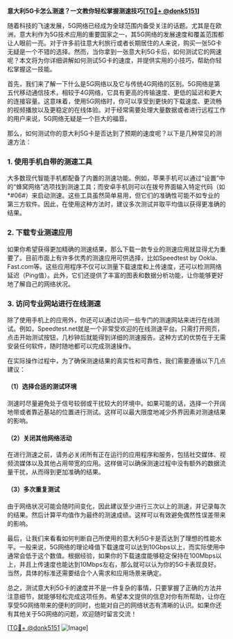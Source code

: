 **意大利5G卡怎么测速？一文教你轻松掌握测速技巧[[TG💪+ @donk5151](https://t.me/s/donk5151)]**

随着科技的飞速发展，5G网络已经成为全球范围内备受关注的话题。尤其是在欧洲，意大利作为5G技术应用的重要国家之一，其5G网络的发展速度和覆盖范围都让人眼前一亮。对于许多前往意大利旅行或者长期居住的人来说，购买一张5G卡无疑是一个不错的选择。然而，当你拿到一张意大利5G卡后，如何测试它的网速呢？本文将为你详细讲解如何测试5G卡的速度，并提供实用的小技巧，帮助你轻松掌握这一技能。

首先，我们来了解一下什么是5G网络以及它与传统4G网络的区别。5G网络是第五代移动通信技术，相较于4G网络，它具有更高的传输速度、更低的延迟和更大的连接容量。这意味着，使用5G网络时，你可以享受到更快的下载速度、更流畅的视频播放以及更稳定的在线体验。对于经常需要处理大量数据或者进行远程工作的用户来说，5G网络无疑是一个巨大的福音。

那么，如何测试你的意大利5G卡是否达到了预期的速度呢？以下是几种常见的测速方法：

### 1. 使用手机自带的测速工具

大多数现代智能手机都配备了内置的测速功能。例如，苹果手机可以通过“设置”中的“蜂窝网络”选项找到测速工具；而安卓手机则可以在拨号界面输入特定代码（如*#06#）来启动测速。这些工具虽然简单易用，但它们的准确性可能不如专业的第三方软件。因此，在使用这种方法时，建议多次测试并取平均值以获得更准确的结果。

### 2. 下载专业测速应用

如果你希望获得更加精确的测速结果，那么下载一款专业的测速应用就显得尤为重要了。目前市面上有许多优秀的测速应用可供选择，比如Speedtest by Ookla、Fast.com等。这些应用程序不仅可以测量下载速度和上传速度，还可以检测网络延迟（Ping值）。此外，它们还提供了丰富的图表和数据分析功能，让你能够更好地了解自己的网络状况。

### 3. 访问专业网站进行在线测速

除了使用手机上的应用外，你还可以通过访问一些专门的测速网站来进行在线测试。例如，Speedtest.net就是一个非常受欢迎的在线测速平台。只需打开网页，点击开始测试按钮，几秒钟后就能得到详细的测速报告。这种方式的优势在于无需安装任何软件，随时随地都可以完成测速操作。

在实际操作过程中，为了确保测速结果的真实性和可靠性，我们需要遵循以下几点建议：

#### （1）选择合适的测试环境

测速时尽量避免处于信号较弱或干扰较大的环境中。如果可能的话，选择一个开阔地带或者靠近基站的位置进行测试。这样可以最大限度地减少外界因素对测速结果的影响。

#### （2）关闭其他网络活动

在进行测速之前，请务必关闭所有正在运行的应用程序和服务，包括社交媒体、视频流媒体以及其他占用带宽的应用。这样做可以确保测速过程中没有额外的数据流量干扰，从而得到更加准确的结果。

#### （3）多次重复测试

由于网络状况可能会随时间变化，因此建议至少进行三次以上的测速，并记录每次的结果。然后计算平均值作为最终的测速成绩。这样可以有效避免偶然性误差带来的影响。

最后，让我们来看看如何判断自己所使用的意大利5G卡是否达到了理想的性能水平。一般来说，5G网络的理论峰值下载速度可以达到10Gbps以上，而实际使用中通常会低于这个数值。根据经验，如果你的下载速度能够稳定保持在100Mbps以上，并且上传速度也能达到10Mbps左右，那么就可以认为你的5G卡表现良好。当然，具体的标准还需要结合个人需求和应用场景来确定。

总之，测试意大利5G卡的速度并不是一件复杂的事情，只要掌握了正确的方法并注意细节，就能够轻松完成这项任务。希望本文提供的信息对你有所帮助，让你在享受5G网络带来的便利的同时，也能对自己的网络状态有清晰的认识。如果你还有其他关于5G网络的问题，欢迎随时留言交流！

[[TG💪+ @donk5151](https://t.me/s/donk5151) ![Image](https://i.postimg.cc/rwNCRYN7/Snipaste-2025-04-30-17-27-05.png)]